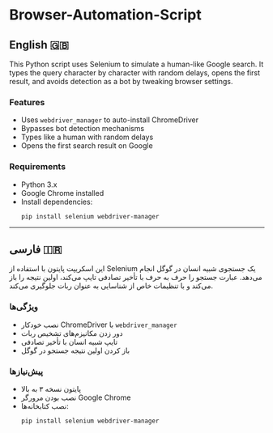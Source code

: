 # Browser-Automation-Script

## English 🇬🇧

This Python script uses Selenium to simulate a human-like Google search. It types the query character by character with random delays, opens the first result, and avoids detection as a bot by tweaking browser settings.

### Features
- Uses `webdriver_manager` to auto-install ChromeDriver
- Bypasses bot detection mechanisms
- Types like a human with random delays
- Opens the first search result on Google

### Requirements
- Python 3.x
- Google Chrome installed
- Install dependencies:
  ```bash
  pip install selenium webdriver-manager
  ```

---

## فارسی 🇮🇷

این اسکریپت پایتون با استفاده از Selenium یک جستجوی شبیه انسان در گوگل انجام می‌دهد. عبارت جستجو را حرف به حرف با تأخیر تصادفی تایپ می‌کند، اولین نتیجه را باز می‌کند و با تنظیمات خاص از شناسایی به عنوان ربات جلوگیری می‌کند.

### ویژگی‌ها
- نصب خودکار ChromeDriver با `webdriver_manager`
- دور زدن مکانیزم‌های تشخیص ربات
- تایپ شبیه انسان با تأخیر تصادفی
- باز کردن اولین نتیجه جستجو در گوگل

### پیش‌نیازها
- پایتون نسخه ۳ به بالا
- نصب بودن مرورگر Google Chrome
- نصب کتابخانه‌ها:
  ```bash
  pip install selenium webdriver-manager
  ```
